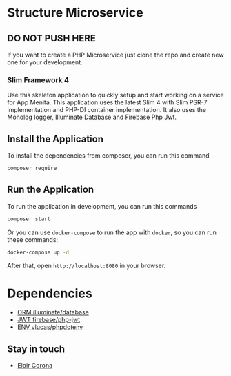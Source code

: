 # Structure Microservice

## DO NOT PUSH HERE

If you want to create a PHP Microservice just clone the repo and create new one for your development.

### Slim Framework 4

Use this skeleton application to quickly setup and start working on a service for App Menita. This application uses the latest Slim 4 with Slim PSR-7 implementation and PHP-DI container implementation. It also uses the Monolog logger, Illuminate Database and Firebase Php Jwt.

## Install the Application

To install the dependencies from composer, you can run this command
```bash
composer require
```

## Run the Application

To run the application in development, you can run this commands 

```bash
composer start
```

Or you can use `docker-compose` to run the app with `docker`, so you can run these commands:
```bash
docker-compose up -d
```
After that, open `http://localhost:8080` in your browser.

# Dependencies

- [ORM illuminate/database](https://packagist.org/packages/illuminate/database)
- [JWT firebase/php-jwt](https://packagist.org/packages/firebase/php-jwt)
- [ENV vlucas/phpdotenv](https://packagist.org/packages/vlucas/phpdotenv)

## Stay in touch

- [Eloir Corona](https://eloircorona.com)